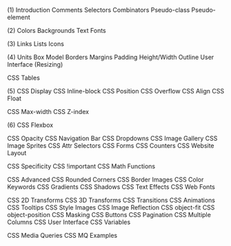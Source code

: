 
(1)
Introduction
Comments
Selectors
Combinators
Pseudo-class
Pseudo-element

(2)
Colors
Backgrounds
Text
Fonts

(3)
Links
Lists
Icons

(4)
Units
Box Model
Borders
Margins
Padding
Height/Width
Outline
User Interface (Resizing)


CSS Tables

(5)
CSS Display
CSS Inline-block
CSS Position
CSS Overflow
CSS Align
CSS Float

CSS Max-width
CSS Z-index

(6)
CSS Flexbox


CSS Opacity
CSS Navigation Bar
CSS Dropdowns
CSS Image Gallery
CSS Image Sprites
CSS Attr Selectors
CSS Forms
CSS Counters
CSS Website Layout

CSS Specificity
CSS !important
CSS Math Functions

CSS Advanced
CSS Rounded Corners
CSS Border Images
CSS Color Keywords
CSS Gradients
CSS Shadows
CSS Text Effects
CSS Web Fonts

CSS 2D Transforms
CSS 3D Transforms
CSS Transitions
CSS Animations
CSS Tooltips
CSS Style Images
CSS Image Reflection
CSS object-fit
CSS object-position
CSS Masking
CSS Buttons
CSS Pagination
CSS Multiple Columns
CSS User Interface
CSS Variables


CSS Media Queries
CSS MQ Examples

